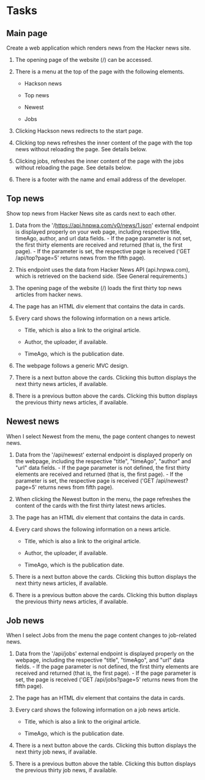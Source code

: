 # Tasks

## Main page

Create a web application which renders news from the Hacker news site.

1. The opening page of the website (/) can be accessed.

2. There is a menu at the top of the page with the following elements.
	
	- Hackson news
	
	- Top news
	
	- Newest
	
	- Jobs

3. Clicking Hackson news redirects to the start page.

4. Clicking top news refreshes the inner content of the page with the top news without reloading the page. See details below.

5. Clicking jobs, refreshes the inner content of the page with the jobs without reloading the page. See details below.

6. There is a footer with the name and email address of the developer.

## Top news

Show top news from Hacker News site as cards next to each other.

1. Data from the '/https://api.hnpwa.com/v0/news/1.json' external endpoint is displayed properly on your web page, including respective title, timeAgo, author, and url data fields. - If the page 
parameter is not set, the first thirty elements are received and returned (that is, the first page). - If the parameter is set, the respective page is received ('GET /api/top?page=5' returns news 
from the fifth page).

2. This endpoint uses the data from Hacker News API (api.hnpwa.com), which is retrieved on the backend side. (See General requirements.)

3. The opening page of the website (/) loads the first thirty top news articles from hacker news.

4. The page has an HTML div element that contains the data in cards.

5. Every card shows the following information on a news article.
	
	- Title, which is also a link to the original article.
	
	- Author, the uploader, if available.
	
	- TimeAgo, which is the publication date.

6. The webpage follows a generic MVC design.

7. There is a next button above the cards. Clicking this button displays the next thirty news articles, if available.

8. There is a previous button above the cards. Clicking this button displays the previous thirty news articles, if available.

## Newest news

When I select Newest from the menu, the page content changes to newest news.

1. Data from the '/api/newest' external endpoint is displayed properly on the webpage, including the respective "title", "timeAgo", "author" and "url" data fields. - If the page parameter is not 
defined, the first thirty elements are received and returned (that is, the first page). - If the parameter is set, the respective page is received ('GET /api/newest?page=5' returns news from fifth 
page).

2. When clicking the Newest button in the menu, the page refreshes the content of the cards with the first thirty latest news articles.

3. The page has an HTML div element that contains the data in cards.

4. Every card shows the following information on a news article.
	
	- Title, which is also a link to the original article.
	
	- Author, the uploader, if available.
	
	- TimeAgo, which is the publication date.

5. There is a next button above the cards. Clicking this button displays the next thirty news articles, if available.

6. There is a previous button above the cards. Clicking this button displays the previous thirty news articles, if available.

## Job news

When I select Jobs from the menu the page content changes to job-related news.

1. Data from the '/api/jobs' external endpoint is displayed properly on the webpage, including the respective "title", "timeAgo", and "url" data fields. - If the page parameter is not defined, the 
first thirty elements are received and returned (that is, the first page). - If the page parameter is set, the page is received ('GET /api/jobs?page=5' returns news from the fifth page).

2. The page has an HTML div element that contains the data in cards.

3. Every card shows the following information on a job news article.
	
	- Title, which is also a link to the original article.
	
	- TimeAgo, which is the publication date.

4. There is a next button above the cards. Clicking this button displays the next thirty job news, if available.

5. There is a previous button above the table. Clicking this button displays the previous thirty job news, if available.
